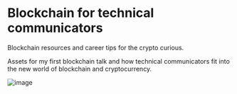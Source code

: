 # Blockchain for technical communicators

Blockchain resources and career tips for the crypto curious.

Assets for my first blockchain talk and how technical communicators fit into the new world of blockchain and cryptocurrency.

![image](https://user-images.githubusercontent.com/10067215/159945972-037eb8a5-d8e2-407b-8588-a25bf856c320.png)

